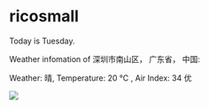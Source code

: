 # ricosmall

Today is Tuesday.

Weather infomation of 深圳市南山区， 广东省， 中国: 

Weather: 晴, Temperature: 20 ℃ , Air Index: 34 优

<img src="https://github-readme-stats.vercel.app/api?username=ricosmall&show_icons=true" />
